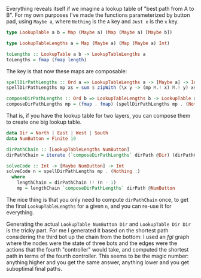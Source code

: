 Everything reveals itself if we imagine a lookup table of "best path from A to
B".  For my own purposes I've made the functions parameterized by button pad,
using `Maybe a`, where `Nothing` is the `A` key and `Just x` is the `x` key.

```haskell
type LookupTable a b = Map (Maybe a) (Map (Maybe a) [Maybe b])

type LookupTableLengths a = Map (Maybe a) (Map (Maybe a) Int)

toLengths :: LookupTable a b -> LookupTableLengths a
toLengths = fmap (fmap length)
```

The key is that now these maps are composable:

```haskell
spellDirPathLengths :: Ord a => LookupTableLengths a -> [Maybe a] -> Int
spellDirPathLengths mp xs = sum $ zipWith (\x y -> (mp M.! x) M.! y) xs (drop 1 xs)

composeDirPathLengths :: Ord b => LookupTableLengths b -> LookupTable a b -> LookupTableLengths a
composeDirPathLengths mp = (fmap . fmap) (spellDirPathLengths mp . (Nothing :))
```

That is, if you have the lookup table for two layers, you can compose them to
create one big lookup table.

```haskell
data Dir = North | East | West | South
data NumButton = Finite 10

dirPathChain :: [LookupTableLengths NumButton]
dirPathChain = iterate (`composeDirPathLengths` dirPath @Dir) (dirPathCosts @Dir)

solveCode :: Int -> [Maybe NumButton] -> Int
solveCode n = spellDirPathLengths mp . (Nothing :)
  where
    lengthChain = dirPathChain !! (n - 1)
    mp = lengthChain `composeDirPathLengths` dirPath @NumButton
````

The nice thing is that you only need to compute `dirPathChain` once, to get the
final `LookupTableLengths` for a given `n`, and you can re-use it for
everything.

Generating the actual `LookupTable NumButton Dir` and `LookupTable Dir Dir` is
the tricky part. For me I generated it based on the shortest path considering
the third bot up the chain from the bottom: I used an *fgl* graph where the
nodes were the state of three bots and the edges were the actions that the
fourth "controller" would take, and computed the shortest path in terms of the
fourth controller.  This seems to be the magic number: anything higher and you
get the same answer, anything lower and you get suboptimal final paths.
